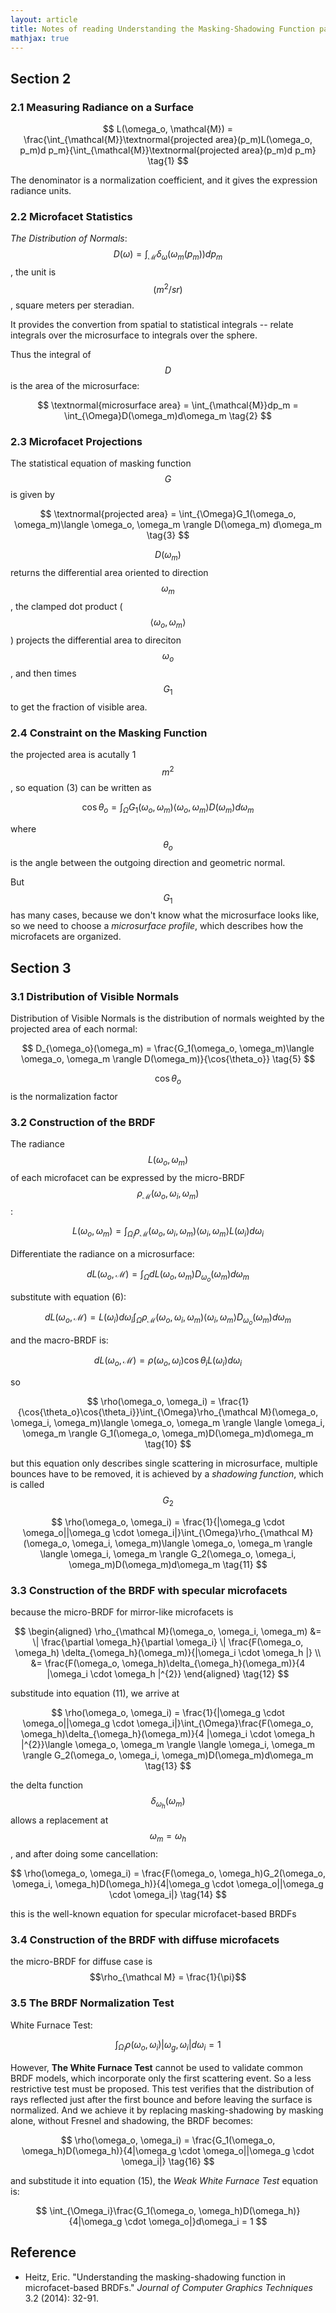 ```yaml
---
layout: article
title: Notes of reading Understanding the Masking-Shadowing Function paper Part I
mathjax: true
---
```


## Section 2

### 2.1 Measuring Radiance on a Surface


$$
L(\omega_o, \mathcal{M}) = \frac{\int_{\mathcal{M}}\textnormal{projected area}(p_m)L(\omega_o, p_m)d p_m}{\int_{\mathcal{M}}\textnormal{projected area}(p_m)d p_m} \tag{1}
$$


The denominator is a normalization coefficient, and it gives the expression radiance units.

### 2.2 Microfacet Statistics

*The Distribution of Normals*: $$D(\omega) = \int_{\mathcal{M}}\delta_{\omega}(\omega_m(p_m))d p_m$$, the unit is $$(m^2 / sr)$$, square meters per steradian.

It provides the convertion from spatial to statistical integrals -- relate integrals over the microsurface to integrals over the sphere.

Thus the integral of $$D$$ is the area of the microsurface:


$$
\textnormal{microsurface area} = \int_{\mathcal{M}}dp_m = \int_{\Omega}D(\omega_m)d\omega_m \tag{2}
$$


### 2.3 Microfacet Projections

The statistical equation of masking function $$G$$ is given by


$$
\textnormal{projected area} = \int_{\Omega}G_1(\omega_o, \omega_m)\langle \omega_o, \omega_m \rangle D(\omega_m) d\omega_m \tag{3}
$$


$$D(\omega_m)$$ returns the differential area oriented to direction $$\omega_m$$, the clamped dot product ($$\langle \omega_o, \omega_m \rangle$$) projects the differential area to direciton $$\omega_o$$, and then times $$G_1$$ to get the fraction of visible area.

### 2.4 Constraint on the Masking Function

the projected area is acutally 1 $$m^2$$, so equation (3) can be written as


$$
\cos{\theta_o} = \int_{\Omega}G_1(\omega_o, \omega_m)\langle \omega_o, \omega_m \rangle D(\omega_m) d\omega_m \tag{4}
$$


where $$\theta_o$$ is the angle between the outgoing direction and geometric normal.

But $$G_1$$ has many cases, because we don't know what the microsurface looks like, so we need to choose a *microsurface profile*, which describes how the microfacets are organized.

## Section 3

### 3.1 Distribution of Visible Normals

Distribution of Visible Normals is the distribution of normals weighted by the projected area of each normal:


$$
D_{\omega_o}(\omega_m) = \frac{G_1(\omega_o, \omega_m)\langle \omega_o, \omega_m \rangle D(\omega_m)}{\cos{\theta_o}} \tag{5}
$$


$$\cos{\theta_o}$$ is the normalization factor

### 3.2 Construction of the BRDF

The radiance $$L(\omega_o, \omega_m)$$ of each microfacet can be expressed by the micro-BRDF $$\rho_{\mathcal{M}}(\omega_o, \omega_i, \omega_m)$$:


$$
L(\omega_o, \omega_m) = \int_{\Omega_{i}}\rho_{\mathcal{M}}(\omega_o, \omega_i, \omega_m) \langle \omega_i, \omega_m \rangle L(\omega_i) d\omega_i \tag{6}
$$


Differentiate the radiance on a microsurface:


$$
dL(\omega_o, \mathcal{M}) = \int_{\Omega}dL(\omega_o, \omega_m)D_{\omega_o}(\omega_m)d\omega_m \tag{7}
$$


substitute with equation (6):


$$
dL(\omega_o, \mathcal{M}) = L(\omega_i)d\omega_i \int_{\Omega}\rho_{\mathcal M}(\omega_o, \omega_i, \omega_m)\langle \omega_i, \omega_m \rangle D_{\omega_o}(\omega_m)d\omega_m \tag{8}
$$


and the macro-BRDF is:


$$
dL(\omega_o, \mathcal M) = \rho(\omega_o, \omega_i) \cos{\theta_i}L(\omega_i)d\omega_i \tag{9}
$$


so


$$
\rho(\omega_o, \omega_i) = \frac{1}{\cos{\theta_o}\cos{\theta_i}}\int_{\Omega}\rho_{\mathcal M}(\omega_o, \omega_i, \omega_m)\langle \omega_o, \omega_m \rangle \langle \omega_i, \omega_m \rangle G_1(\omega_o, \omega_m)D(\omega_m)d\omega_m \tag{10}
$$


but this equation only describes single scattering in microsurface, multiple bounces have to be removed, it is achieved by a *shadowing function*, which is called $$G_2$$


$$
\rho(\omega_o, \omega_i) = \frac{1}{|\omega_g \cdot \omega_o||\omega_g \cdot \omega_i|}\int_{\Omega}\rho_{\mathcal M}(\omega_o, \omega_i, \omega_m)\langle \omega_o, \omega_m \rangle \langle \omega_i, \omega_m \rangle G_2(\omega_o, \omega_i, \omega_m)D(\omega_m)d\omega_m \tag{11}
$$


### 3.3 Construction of the BRDF with specular microfacets

because the micro-BRDF for mirror-like microfacets is 


$$
\begin{aligned}
\rho_{\mathcal M}(\omega_o, \omega_i, \omega_m) &= \| \frac{\partial \omega_h}{\partial \omega_i} \| \frac{F(\omega_o, \omega_h) \delta_{\omega_h}(\omega_m)}{|\omega_i \cdot \omega_h |}  \\
&= \frac{F(\omega_o, \omega_h)\delta_{\omega_h}(\omega_m)}{4 |\omega_i \cdot \omega_h |^{2}}
\end{aligned} \tag{12}
$$


substitude into equation (11), we arrive at


$$
\rho(\omega_o, \omega_i) = \frac{1}{|\omega_g \cdot \omega_o||\omega_g \cdot \omega_i|}\int_{\Omega}\frac{F(\omega_o, \omega_h)\delta_{\omega_h}(\omega_m)}{4 |\omega_i \cdot \omega_h |^{2}}\langle \omega_o, \omega_m \rangle \langle \omega_i, \omega_m \rangle G_2(\omega_o, \omega_i, \omega_m)D(\omega_m)d\omega_m \tag{13}
$$


the delta function $$\delta_{\omega_h}(\omega_m)$$ allows a replacement at $$\omega_m = \omega_h$$, and after doing some cancellation:


$$
\rho(\omega_o, \omega_i) = \frac{F(\omega_o, \omega_h)G_2(\omega_o, \omega_i, \omega_h)D(\omega_h)}{4|\omega_g \cdot \omega_o||\omega_g \cdot \omega_i|} \tag{14}
$$


this is the well-known equation for specular microfacet-based BRDFs

### 3.4 Construction of the BRDF with diffuse microfacets

the micro-BRDF for diffuse case is $$\rho_{\mathcal M} = \frac{1}{\pi}$$

### 3.5 The BRDF Normalization Test

White Furnace Test:


$$
\int_{\Omega_i}\rho(\omega_o, \omega_i)| \omega_g, \omega_i | d\omega_i = 1 \tag{15}
$$


However, **The White Furnace Test** cannot be used to validate common BRDF models, which incorporate only the first scattering event. So a less restrictive test must be proposed. This test verifies that the distribution of rays reflected just after the first bounce and before leaving the surface is normalized. And we achieve it by replacing masking-shadowing by masking alone, without Fresnel and shadowing, the BRDF becomes:


$$
\rho(\omega_o, \omega_i) = \frac{G_1(\omega_o, \omega_h)D(\omega_h)}{4|\omega_g \cdot \omega_o||\omega_g \cdot \omega_i|} \tag{16}
$$


and substitude it into equation (15), the *Weak White Furnace Test* equation is:


$$
\int_{\Omega_i}\frac{G_1(\omega_o, \omega_h)D(\omega_h)}{4|\omega_g \cdot \omega_o|}d\omega_i = 1
$$


## Reference

* Heitz, Eric. "Understanding the masking-shadowing function in microfacet-based BRDFs." *Journal of Computer Graphics Techniques* 3.2 (2014): 32-91.



